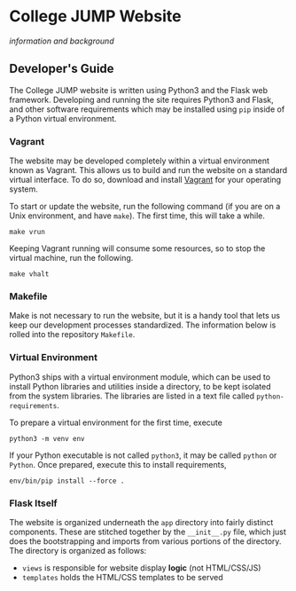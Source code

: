 # College JUMP Website

*information and background*

## Developer's Guide

The College JUMP website is written using Python3 and the Flask web framework.
Developing and running the site requires Python3 and Flask, and other
software requirements which may be installed using `pip` inside of a Python
virtual environment.

### Vagrant

The website may be developed completely within a virtual environment known as
Vagrant. This allows us to build and run the website on a standard virtual
interface. To do so, download and install
[Vagrant](https://www.vagrantup.com/downloads.html)
for your operating system.

To start or update the website, run the following command (if you are on a Unix
environment, and have `make`). The first time, this will take a while.
```
make vrun
```

Keeping Vagrant running will consume some resources, so to stop the virtual
machine, run the following.
```
make vhalt
```

### Makefile

Make is not necessary to run the website, but it is a handy tool that lets us
keep our development processes standardized. The information below is rolled
into the repository `Makefile`.

### Virtual Environment

Python3 ships with a virtual environment module, which can be used to install
Python libraries and utilities inside a directory, to be kept isolated from the
system libraries. The libraries are listed in a text file called
`python-requirements`.

To prepare a virtual environment for the first time, execute
```
python3 -m venv env
```
If your Python executable is not called `python3`, it may be called `python` or
`Python`.
Once prepared, execute this to install requirements,
```
env/bin/pip install --force .
```

### Flask Itself

The website is organized underneath the `app` directory into fairly distinct
components. These are stitched together by the `__init__.py` file, which just
does the bootstrapping and imports from various portions of the directory. The
directory is organized as follows:

- `views` is responsible for website display **logic** (not HTML/CSS/JS)
- `templates` holds the HTML/CSS templates to be served
